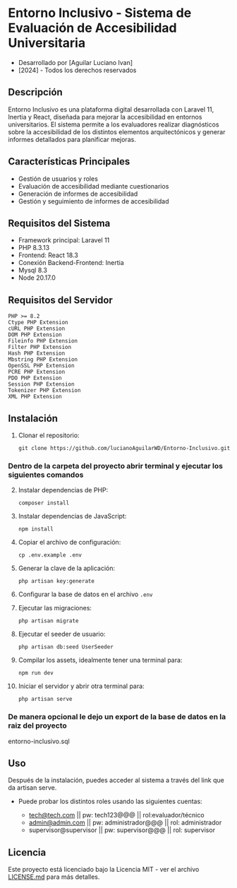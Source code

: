 # Entorno Inclusivo - Sistema de Evaluación de Accesibilidad Universitaria

* Desarrollado por [Aguilar Luciano Ivan]
* [2024] - Todos los derechos reservados

## Descripción

Entorno Inclusivo es una plataforma digital desarrollada con Laravel 11, Inertia y React, diseñada para mejorar la accesibilidad en entornos universitarios. El sistema permite a los evaluadores realizar diagnósticos sobre la accesibilidad de los distintos elementos arquitectónicos y generar informes detallados para planificar mejoras.

## Características Principales

-   Gestión de usuarios y roles
-   Evaluación de accesibilidad mediante cuestionarios
-   Generación de informes de accesibilidad
-   Gestión y seguimiento de informes de accesibilidad

## Requisitos del Sistema

-   Framework principal: Laravel 11
-   PHP 8.3.13
-   Frontend: React 18.3
-   Conexión Backend-Frontend: Inertia
-   Mysql 8.3
-   Node 20.17.0

## Requisitos del Servidor

    PHP >= 8.2
    Ctype PHP Extension
    cURL PHP Extension
    DOM PHP Extension
    Fileinfo PHP Extension
    Filter PHP Extension
    Hash PHP Extension
    Mbstring PHP Extension
    OpenSSL PHP Extension
    PCRE PHP Extension
    PDO PHP Extension
    Session PHP Extension
    Tokenizer PHP Extension
    XML PHP Extension



## Instalación

1. Clonar el repositorio:

    ```
    git clone https://github.com/lucianoAguilarWD/Entorno-Inclusivo.git
    ```

### Dentro de la carpeta del proyecto abrir terminal y ejecutar los siguientes comandos

2. Instalar dependencias de PHP:

    ```
    composer install
    ```

3. Instalar dependencias de JavaScript:

    ```
    npm install
    ```

4. Copiar el archivo de configuración:

    ```
    cp .env.example .env
    ```

5. Generar la clave de la aplicación:

    ```
    php artisan key:generate
    ```

6. Configurar la base de datos en el archivo `.env`

7. Ejecutar las migraciones:

    ```
    php artisan migrate
    ```

8. Ejecutar el seeder de usuario:

    ```
    php artisan db:seed UserSeeder
    ```

9. Compilar los assets, idealmente tener una terminal para:

    ```
    npm run dev
    ```

10. Iniciar el servidor y abrir otra terminal para:

    ```
    php artisan serve
    ```    

### De manera opcional le dejo un export de la base de datos en la raiz del proyecto

   entorno-inclusivo.sql   

## Uso

Después de la instalación, puedes acceder al sistema a través del link que da artisan serve.

  * Puede probar los distintos roles usando las siguientes cuentas:
  
    -   tech@tech.com || pw: tech123@@@ || rol:evaluador/técnico
    -   admin@admin.com || pw: administrador@@@ || rol: administrador
    -   supervisor@supervisor || pw: supervisor@@@ || rol: supervisor

## Licencia

Este proyecto está licenciado bajo la Licencia MIT - ver el archivo [LICENSE.md](LICENSE.md) para más detalles.
